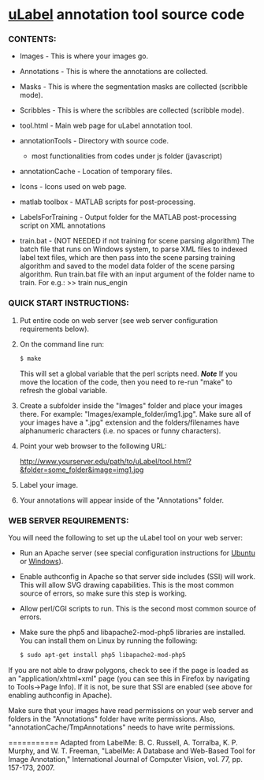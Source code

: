 [uLabel](http://ec2-52-76-218-133.ap-southeast-1.compute.amazonaws.com/ulabel/tool.html?folder=nus_engin&image=nusEngin00001.jpg) annotation tool source code
===========

### CONTENTS:

* Images - This is where your images go.
* Annotations - This is where the annotations are collected.
* Masks - This is where the segmentation masks are collected (scribble mode).
* Scribbles - This is where the scribbles are collected (scribble mode).
* tool.html - Main web page for uLabel annotation tool.
* annotationTools - Directory with source code.
   * most functionalities from codes under js folder (javascript)
* annotationCache - Location of temporary files.
* Icons - Icons used on web page.
* matlab toolbox - MATLAB scripts for post-processing.
* LabelsForTraining - Output folder for the MATLAB post-processing script on XML annotations

* train.bat - (NOT NEEDED if not training for scene parsing algorithm) The batch file that runs on Windows system, to parse XML files to indexed label text files, which are then pass into the scene parsing training algorithm and saved to the model data folder of the scene parsing algorithm. Run train.bat file with an input argument of the folder name to train. For e.g.: >> train nus_engin

### QUICK START INSTRUCTIONS:

1. Put entire code on web server (see web server
   configuration requirements below).

2. On the command line run:

   ``` sh
   $ make
   ```

   This will set a global variable that the perl scripts
   need.  ***Note*** If you move the location of the code, then you
   need to re-run "make" to refresh the global variable.

3. Create a subfolder inside the "Images" folder and place your images
   there.  For example: "Images/example_folder/img1.jpg".  Make sure
   all of your images have a ".jpg" extension and the
   folders/filenames have alphanumeric characters (i.e. no spaces or
   funny characters).

4. Point your web browser to the following URL: 

   http://www.yourserver.edu/path/to/uLabel/tool.html?&folder=some_folder&image=img1.jpg

5. Label your image.

6. Your annotations will appear inside of the "Annotations" folder.

### WEB SERVER REQUIREMENTS:

You will need the following to set up the uLabel tool on your web
server:

* Run an Apache server (see special configuration instructions for
  [Ubuntu](UBUNTU.md) or [Windows](WINDOWS.md)).
* Enable authconfig in Apache so that server side includes (SSI) will
  work. This will allow SVG drawing capabilities. This is the most
  common source of errors, so make sure this step is working.
 
* Allow perl/CGI scripts to run.  This is the second most common
  source of errors.
 
* Make sure the php5 and libapache2-mod-php5 libraries are
  installed. You can install them on Linux by running the following:

   ``` sh
   $ sudo apt-get install php5 libapache2-mod-php5
   ```
   
If you are not able to draw polygons, check to see if the page is
loaded as an "application/xhtml+xml" page (you can see this in
Firefox by navigating to Tools->Page Info). If it is not, be sure
that SSI are enabled (see above for enabling authconfig in Apache).

Make sure that your images have read permissions on your web server
and folders in the "Annotations" folder have write permissions. Also,
"annotationCache/TmpAnnotations" needs to have write permissions.

===========
Adapted from LabelMe: B. C. Russell, A. Torralba, K. P. Murphy, and W. T. Freeman, "LabelMe: A Database and Web-Based Tool for Image Annotation," International Journal of Computer Vision, vol. 77, pp. 157-173, 2007.
